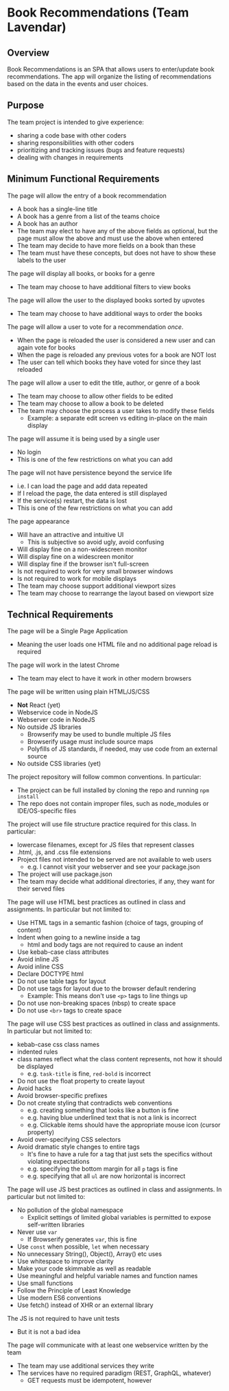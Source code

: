 # Book Recommendations (Team Lavendar)

## Overview

Book Recommendations is an SPA that allows users to enter/update book recommendations.  The app will organize the listing of recommendations based on the data in the events and user choices.

## Purpose

The team project is intended to give experience:
* sharing a code base with other coders
* sharing responsibilities with other coders
* prioritizing and tracking issues (bugs and feature requests)
* dealing with changes in requirements

## Minimum Functional Requirements

The page will allow the entry of a book recommendation
* A book has a single-line title
* A book has a genre from a list of the teams choice
* A book has an author
* The team may elect to have any of the above fields as optional, but the page must allow the above and must use the above when entered
* The team may decide to have more fields on a book than these
* The team must have these concepts, but does not have to show these labels to the user

The page will display all books, or books for a genre
* The team may choose to have additional filters to view books

The page will allow the user to the displayed books sorted by upvotes
* The team may choose to have additional ways to order the books

The page will allow a user to vote for a recommendation _once_. 
* When the page is reloaded the user is considered a new user and can again vote for books
* When the page is reloaded any previous votes for a book are NOT lost
* The user can tell which books they have voted for since they last reloaded

The page will allow a user to edit the title, author, or genre of a book
* The team may choose to allow other fields to be edited
* The team may choose to allow a book to be deleted
* The team may choose the process a user takes to modify these fields
    * Example: a separate edit screen vs editing in-place on the main display

The page will assume it is being used by a single user
* No login
* This is one of the few restrictions on what you can add

The page will not have persistence beyond the service life
* i.e. I can load the page and add data repeated
* If I reload the page, the data entered is still displayed
* If the service(s) restart, the data is lost
* This is one of the few restrictions on what you can add

The page appearance
* Will have an attractive and intuitive UI
    * This is subjective so avoid ugly, avoid confusing
* Will display fine on a non-widescreen monitor
* Will display fine on a widescreen monitor
* Will display fine if the browser isn't full-screen
* Is not required to work for very small browser windows
* Is not required to work for mobile displays
* The team may choose support additional viewport sizes
* The team may choose to rearrange the layout based on viewport size


## Technical Requirements

The page will be a Single Page Application
* Meaning the user loads one HTML file and no additional page reload is required

The page will work in the latest Chrome
* The team may elect to have it work in other modern browsers

The page will be written using plain HTML/JS/CSS
* **Not** React (yet)
* Webservice code in NodeJS
* Webserver code in NodeJS
* No outside JS libraries 
    * Browserify may be used to bundle multiple JS files
    * Browserify usage must include source maps
    * Polyfills of JS standards, if needed, may use code from an external source 
* No outside CSS libraries (yet)

The project repository will follow common conventions.  In particular:
* The project can be full installed by cloning the repo and running `npm install` 
* The repo does not contain improper files, such as node_modules or IDE/OS-specific files

The project will use file structure practice required for this class.  In particular:
* lowercase filenames, except for JS files that represent classes
* .html, .js, and .css file extensions
* Project files not intended to be served are not available to web users
    * e.g. I cannot visit your webserver and see your package.json
* The project will use package.json 
* The team may decide what additional directories, if any, they want for their served files

The page will use HTML best practices as outlined in class and assignments.  In particular but not limited to:
* Use HTML tags in a semantic fashion (choice of tags, grouping of content)
* Indent when going to a newline inside a tag
    * html and body tags are not required to cause an indent
* Use kebab-case class attributes
* Avoid inline JS
* Avoid inline CSS
* Declare DOCTYPE html
* Do not use table tags for layout
* Do not use tags for layout due to the browser default rendering
    * Example: This means don't use `<p>` tags to line things up
* Do not use non-breaking spaces (nbsp) to create space
* Do not use `<br>` tags to create space
   
The page will use CSS best practices as outlined in class and assignments.  In particular but not limited to:
* kebab-case css class names
* indented rules 
* class names reflect what the class content represents, not how it should be displayed
    * e.g. `task-title` is fine, `red-bold` is incorrect
* Do not use the float property to create layout
* Avoid hacks
* Avoid browser-specific prefixes
* Do not create styling that contradicts web conventions
    * e.g. creating something that looks like a button is fine
    * e.g. having blue underlined text that is not a link is incorrect
    * e.g. Clickable items should have the appropriate mouse icon (cursor property)
* Avoid over-specifying CSS selectors
* Avoid dramatic style changes to entire tags
    * It's fine to have a rule for a tag that just sets the specifics without violating expectations
    * e.g. specifying the bottom margin for all `p` tags is fine
    * e.g. specifying that all `ul` are now horizontal is incorrect

The page will use JS best practices as outlined in class and assignments.  In particular but not limited to:
* No pollution of the global namespace
    * Explicit settings of limited global variables is permitted to expose self-written libraries
* Never use `var`
    * If Browserify generates `var`, this is fine
* Use `const` when possible, `let` when necessary
* No unnecessary String(), Object(), Array() etc uses
* Use whitespace to improve clarity
* Make your code skimmable as well as readable
* Use meaningful and helpful variable names and function names
* Use small functions
* Follow the Principle of Least Knowledge
* Use modern ES6 conventions
* Use fetch() instead of XHR or an external library

The JS is not required to have unit tests
* But it is not a bad idea

The page will communicate with at least one webservice written by the team
* The team may use additional services they write
* The services have no required paradigm (REST, GraphQL, whatever)
    * GET requests must be idempotent, however
